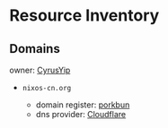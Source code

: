 # Resource Inventory

## Domains

owner: [CyrusYip](https://github.com/CyrusYip)

* `nixos-cn.org`

  * domain register: [porkbun](https://porkbun.com)
  * dns provider: [Cloudflare](https://cloudflare.com/)
